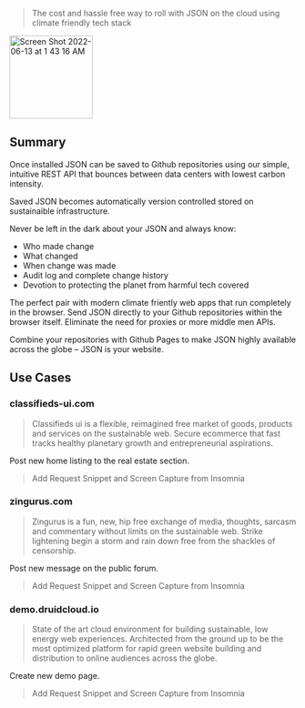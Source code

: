 > The cost and hassle free way to roll with JSON on the cloud using climate friendly tech stack

<img width="146" alt="Screen Shot 2022-06-13 at 1 43 16 AM" src="https://user-images.githubusercontent.com/73197190/173287441-8ce440b1-2833-4950-8a75-c75f28304c3c.png">

## Summary

Once installed JSON can be saved to Github repositories using our simple, intuitive REST API that bounces between data centers with lowest carbon intensity.

Saved JSON becomes automatically version controlled stored on sustainaible infrastructure.

Never be left in the dark about your JSON and always know:
* Who made change
* What changed
* When change was made
* Audit log and complete change history
* Devotion to protecting the planet from harmful tech covered

The perfect pair with modern climate friently web apps that run completely in the browser. Send JSON directly to your Github repositories within the browser itself. Eliminate the need for proxies or more middle men APIs.

Combine your repositories with Github Pages to make JSON highly available across the globe – JSON is your website.

## Use Cases

### classifieds-ui.com

> Classifieds ui is a flexible, reimagined free market of goods, products and services on the sustainable web. Secure ecommerce that fast tracks healthy planetary growth and entrepreneurial aspirations.

Post new home listing to the real estate section.

> Add Request Snippet and Screen Capture from Insomnia

### zingurus.com

> Zingurus is a fun, new, hip free exchange of media, thoughts, sarcasm and commentary without limits on the sustainable web. Strike lightening begin a storm and rain down free from the shackles of censorship.

Post new message on the public forum.

> Add Request Snippet and Screen Capture from Insomnia

### demo.druidcloud.io

> State of the art cloud environment for building sustainable, low energy web experiences. Architected from the ground up to be the most optimized platform for rapid green website building and distribution to online audiences across the globe.

Create new demo page.

> Add Request Snippet and Screen Capture from Insomnia
